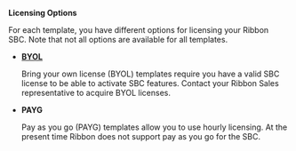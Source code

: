 **Licensing Options**

For each template, you have different options for licensing your Ribbon SBC. Note that not all options are available for all templates.

  - [**BYOL**](https://github.com/RibbonCommunications/sbc_aws_cloudformation/tree/master/supported/standalone/existing-stack/byol) 
  
    Bring your own license (BYOL) templates require you have a valid SBC license to be able to activate SBC features. Contact your Ribbon Sales representative to acquire BYOL licenses.

  - **PAYG**   
  
    Pay as you go (PAYG) templates allow you to use hourly licensing. At the present time Ribbon does not support pay as you go for the SBC.


